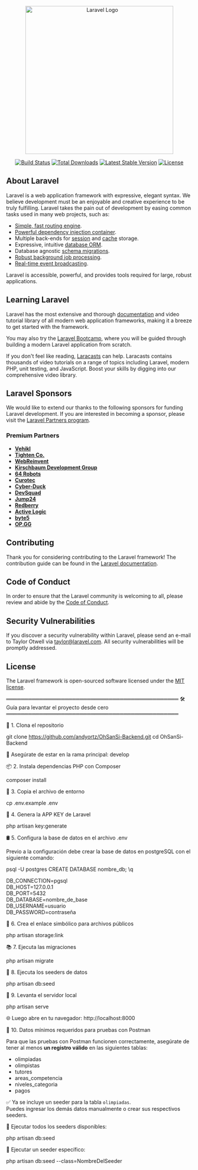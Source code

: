 <p align="center"><a href="https://laravel.com" target="_blank"><img src="https://raw.githubusercontent.com/laravel/art/master/logo-lockup/5%20SVG/2%20CMYK/1%20Full%20Color/laravel-logolockup-cmyk-red.svg" width="400" alt="Laravel Logo"></a></p>

<p align="center">
<a href="https://github.com/laravel/framework/actions"><img src="https://github.com/laravel/framework/workflows/tests/badge.svg" alt="Build Status"></a>
<a href="https://packagist.org/packages/laravel/framework"><img src="https://img.shields.io/packagist/dt/laravel/framework" alt="Total Downloads"></a>
<a href="https://packagist.org/packages/laravel/framework"><img src="https://img.shields.io/packagist/v/laravel/framework" alt="Latest Stable Version"></a>
<a href="https://packagist.org/packages/laravel/framework"><img src="https://img.shields.io/packagist/l/laravel/framework" alt="License"></a>
</p>

## About Laravel

Laravel is a web application framework with expressive, elegant syntax. We believe development must be an enjoyable and creative experience to be truly fulfilling. Laravel takes the pain out of development by easing common tasks used in many web projects, such as:

- [Simple, fast routing engine](https://laravel.com/docs/routing).
- [Powerful dependency injection container](https://laravel.com/docs/container).
- Multiple back-ends for [session](https://laravel.com/docs/session) and [cache](https://laravel.com/docs/cache) storage.
- Expressive, intuitive [database ORM](https://laravel.com/docs/eloquent).
- Database agnostic [schema migrations](https://laravel.com/docs/migrations).
- [Robust background job processing](https://laravel.com/docs/queues).
- [Real-time event broadcasting](https://laravel.com/docs/broadcasting).

Laravel is accessible, powerful, and provides tools required for large, robust applications.

## Learning Laravel

Laravel has the most extensive and thorough [documentation](https://laravel.com/docs) and video tutorial library of all modern web application frameworks, making it a breeze to get started with the framework.

You may also try the [Laravel Bootcamp](https://bootcamp.laravel.com), where you will be guided through building a modern Laravel application from scratch.

If you don't feel like reading, [Laracasts](https://laracasts.com) can help. Laracasts contains thousands of video tutorials on a range of topics including Laravel, modern PHP, unit testing, and JavaScript. Boost your skills by digging into our comprehensive video library.

## Laravel Sponsors

We would like to extend our thanks to the following sponsors for funding Laravel development. If you are interested in becoming a sponsor, please visit the [Laravel Partners program](https://partners.laravel.com).

### Premium Partners

- **[Vehikl](https://vehikl.com/)**
- **[Tighten Co.](https://tighten.co)**
- **[WebReinvent](https://webreinvent.com/)**
- **[Kirschbaum Development Group](https://kirschbaumdevelopment.com)**
- **[64 Robots](https://64robots.com)**
- **[Curotec](https://www.curotec.com/services/technologies/laravel/)**
- **[Cyber-Duck](https://cyber-duck.co.uk)**
- **[DevSquad](https://devsquad.com/hire-laravel-developers)**
- **[Jump24](https://jump24.co.uk)**
- **[Redberry](https://redberry.international/laravel/)**
- **[Active Logic](https://activelogic.com)**
- **[byte5](https://byte5.de)**
- **[OP.GG](https://op.gg)**

## Contributing

Thank you for considering contributing to the Laravel framework! The contribution guide can be found in the [Laravel documentation](https://laravel.com/docs/contributions).

## Code of Conduct

In order to ensure that the Laravel community is welcoming to all, please review and abide by the [Code of Conduct](https://laravel.com/docs/contributions#code-of-conduct).

## Security Vulnerabilities

If you discover a security vulnerability within Laravel, please send an e-mail to Taylor Otwell via [taylor@laravel.com](mailto:taylor@laravel.com). All security vulnerabilities will be promptly addressed.

## License

The Laravel framework is open-sourced software licensed under the [MIT license](https://opensource.org/licenses/MIT).


═══════════════════════════════════════════════
🛠️  Guía para levantar el proyecto desde cero
═══════════════════════════════════════════════

📁 1. Clona el repositorio

   git clone https://github.com/andyortz/OhSanSi-Backend.git
   cd OhSanSi-Backend

   🔄 Asegúrate de estar en la rama principal: develop

📦 2. Instala dependencias PHP con Composer

   composer install

📝 3. Copia el archivo de entorno

   cp .env.example .env

🔐 4. Genera la APP KEY de Laravel

   php artisan key:generate

🛢️ 5. Configura la base de datos en el archivo .env

Previo a la configuración debe crear la base de datos en postgreSQL con el siguiente comando:
  
  psql -U postgres
  CREATE DATABASE nombre_db;
  \q
   
   DB_CONNECTION=pgsql  
   DB_HOST=127.0.0.1  
   DB_PORT=5432  
   DB_DATABASE=nombre_de_base  
   DB_USERNAME=usuario  
   DB_PASSWORD=contraseña   

📂 6. Crea el enlace simbólico para archivos públicos

   php artisan storage:link

📚 7. Ejecuta las migraciones

   php artisan migrate

🌱 8. Ejecuta los seeders de datos

   php artisan db:seed

🚀 9. Levanta el servidor local

   php artisan serve

   🌐 Luego abre en tu navegador: http://localhost:8000

🧪 10. Datos mínimos requeridos para pruebas con Postman

Para que las pruebas con Postman funcionen correctamente, asegúrate de tener al menos **un registro válido** en las siguientes tablas:

   - olimpiadas
   - olimpistas
   - tutores
   - areas_competencia
   - niveles_categoria
   - pagos

✅ Ya se incluye un seeder para la tabla `olimpiadas`.  
Puedes ingresar los demás datos manualmente o crear sus respectivos seeders.

📌 Ejecutar todos los seeders disponibles:

   php artisan db:seed

📌 Ejecutar un seeder específico:

   php artisan db:seed --class=NombreDelSeeder





